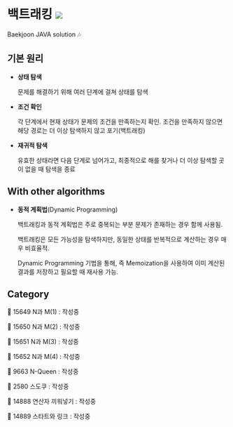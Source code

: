 # 백트래킹 <img src = "https://img.shields.io/badge/JAVA-007396?style=for-the-badge&logo=java&logoColor=white">
Baekjoon JAVA solution :notes:

## 기본 원리

* **상태 탐색**

    문제를 해결하기 위해 여러 단계에 걸쳐 상태를 탐색

* **조건 확인**

    각 단계에서 현재 상태가 문제의 조건을 만족하는지 확인. 조건을 만족하지 않으면 해당 경로는 더 이상 탐색하지 않고 포기(백트래킹)

* **재귀적 탐색**

    유효한 상태라면 다음 단계로 넘어가고, 최종적으로 해를 찾거나 더 이상 탐색할 곳이 없을 때 탐색을 종료

## With other algorithms

* **동적 계획법**(Dynamic Programming)

    백트래킹과 동적 계획법은 주로 중복되는 부분 문제가 존재하는 경우 함께 사용됨.

    백트래킹은 모든 가능성을 탐색하지만, 동일한 상태를 반복적으로 계산하는 경우 매우 비효율적.

    Dynamic Programming 기법을 통해, 즉 Memoization을 사용하여 이미 계산된 결과를 저장하고 필요할 때 재사용 가능.

## Category

:black_square_button: 15649 N과 M(1) : 작성중  

:black_square_button: 15650 N과 M(2) : 작성중

:black_square_button: 15651 N과 M(3) : 작성중

:black_square_button: 15652 N과 M(4) : 작성중

:black_square_button: 9663 N-Queen : 작성중

:black_square_button: 2580 스도쿠 : 작성중

:black_square_button: 14888 연산자 끼워넣기 : 작성중

:black_square_button: 14889 스타트와 링크 : 작성중